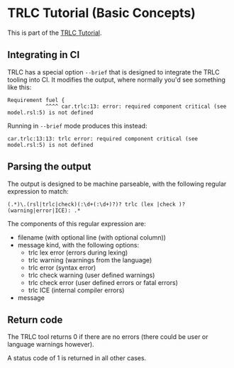 # TRLC Tutorial (Basic Concepts)

This is part of the [TRLC Tutorial](TUTORIAL.md).

## Integrating in CI

TRLC has a special option `--brief` that is designed to integrate the
TRLC tooling into CI. It modifies the output, where normally you'd see
something like this:

```
Requirement fuel {
            ^^^^ car.trlc:13: error: required component critical (see model.rsl:5) is not defined
```

Running in `--brief` mode produces this instead:

```
car.trlc:13:13: trlc error: required component critical (see model.rsl:5) is not defined
```

## Parsing the output

The output is designed to be machine parseable, with the following
regular expression to match:

```
(.*)\.(rsl|trlc|check)(:\d+(:\d+)?)? trlc (lex |check )?(warning|error|ICE): .*
```

The components of this regular expression are:

* filename (with optional line (with optional column))
* message kind, with the following options:
  * trlc lex error (errors during lexing)
  * trlc warning (warnings from the language)
  * trlc error (syntax error)
  * trlc check warning (user defined warnings)
  * trlc check error (user defined errors or fatal errors)
  * trlc ICE (internal compiler errors)
* message

## Return code

The TRLC tool returns 0 if there are no errors (there could be user or
language warnings however).

A status code of 1 is returned in all other cases.
